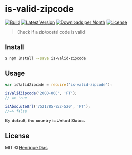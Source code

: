 # is-valid-zipcode

[![Build](https://img.shields.io/travis/hacdias/is-valid-zipcode.svg?style=flat-square)][1]
[![Latest Version](https://img.shields.io/npm/v/is-valid-zipcode.svg?style=flat-square)][1]
[![Downloads per Month](https://img.shields.io/npm/dm/is-valid-zipcode.svg?style=flat-square)][1]
[![License](https://img.shields.io/npm/l/is-valid-zipcode.svg?style=flat-square)](http://opensource.org/licenses/MIT)

> Check if a zip/postal code is valid


## Install

```sh
$ npm install --save is-valid-zipcode
```


## Usage

```js
var isValidZipcode = require('is-valid-zipcode');

isValidZipcode('2000-000', 'PT');
// => true

isAbsoluteUrl('7521785-952-520', 'PT');
//=> false
```

By default, the country is United States.

## License

MIT © [Henrique Dias](http://henriquedias.com)

[1]: https://www.npmjs.com/package/is-valid-zipcode
